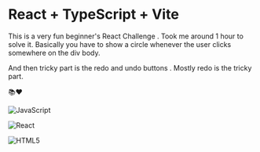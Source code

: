 # React + TypeScript + Vite

This is a very fun beginner's React Challenge . Took me around 1 hour to solve it.
Basically you have to show a circle whenever the user clicks somewhere on the div body.

And then tricky part is the redo and undo buttons . Mostly redo is the tricky part.

📚❤️

![JavaScript](https://img.shields.io/badge/javascript-%23323330.svg?style=for-the-badge&logo=javascript&logoColor=%23F7DF1E)

![React](https://img.shields.io/badge/react-%2320232a.svg?style=for-the-badge&logo=react&logoColor=%2361DAFB)

![HTML5](https://img.shields.io/badge/html5-%23E34F26.svg?style=for-the-badge&logo=html5&logoColor=white)